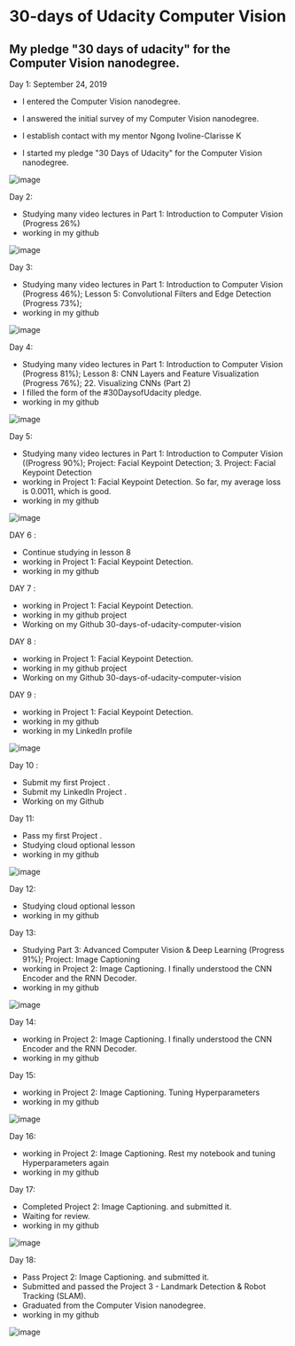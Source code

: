
# 30-days of Udacity Computer Vision


## My pledge "30 days of udacity" for the Computer Vision nanodegree.


Day 1: September 24, 2019


- I entered the Computer Vision nanodegree.

 - I answered the initial survey of my Computer Vision nanodegree.
 
 - I establish contact with my mentor Ngong Ivoline-Clarisse K
 
 - I started my pledge "30 Days of Udacity" for the Computer Vision nanodegree.


![image](https://user-images.githubusercontent.com/36210723/66170983-37886000-e64f-11e9-99c1-1fd91d1aa370.png)



Day 2: 

  - Studying many video lectures in Part 1: Introduction to Computer Vision (Progress 26%)
  - working in my github 

![image](https://user-images.githubusercontent.com/36210723/66266904-e2597380-e833-11e9-898a-222d7cc84a36.png)



Day 3: 

  - Studying many video lectures in Part 1: Introduction to Computer Vision (Progress 46%); Lesson 5: Convolutional Filters and Edge Detection (Progress 73%); 
  - working in my github 


![image](https://user-images.githubusercontent.com/36210723/66348921-52fdae80-e960-11e9-99c5-34dd1189b28c.png)


Day 4:

  - Studying many video lectures in Part 1: Introduction to Computer Vision (Progress 81%); Lesson 8: CNN Layers and Feature Visualization (Progress 76%); 22. Visualizing CNNs (Part 2)
  - I filled the form of the #30DaysofUdacity pledge.
  - working in my github 


![image](https://user-images.githubusercontent.com/36210723/66532689-e083fe80-eb18-11e9-92f6-bff942e8c34a.png)


Day 5:

  - Studying many video lectures in Part 1: Introduction to Computer Vision ((Progress 90%); Project: Facial Keypoint Detection; 3. Project: Facial Keypoint Detection
  - working in Project 1: Facial Keypoint Detection. So far, my average loss is 0.0011, which is good.
  - working in my github 
  
  ![image](https://user-images.githubusercontent.com/36210723/66532904-c3036480-eb19-11e9-988a-d4a1fd906a0f.png)


DAY 6 : 

  - Continue studying in lesson 8
  - working in Project 1: Facial Keypoint Detection. 
  - working in my github 


DAY 7 : 

  - working in Project 1: Facial Keypoint Detection. 
  - working in my github project 
   - Working on my Github 30-days-of-udacity-computer-vision
  
DAY 8 : 

  - working in Project 1: Facial Keypoint Detection. 
  - working in my github project 
   - Working on my Github 30-days-of-udacity-computer-vision
  


DAY 9  :

  - working in Project 1: Facial Keypoint Detection. 
  - working in my github 
  - working in my LinkedIn profile 
  
  ![image](https://user-images.githubusercontent.com/36210723/66620155-23f96e00-ebe8-11e9-8cc0-731ee16d10d1.png)
  

Day 10 :

   - Submit my first Project .
   - Submit my LinkedIn Project .
   -  Working on my Github
   
   
    
Day 11:

   - Pass my first Project .
  - Studying  cloud optional lesson   
  - working in my github 
  

![image](https://user-images.githubusercontent.com/36210723/66620395-f95be500-ebe8-11e9-9687-1a9821233755.png)
    
Day 12:

  - Studying  cloud optional lesson   
  - working in my github 


Day 13:

  - Studying   Part 3: Advanced Computer Vision & Deep Learning (Progress 91%); Project: Image Captioning
  - working in Project 2: Image Captioning. I finally understood the CNN Encoder and the RNN Decoder. 
  - working in my github 
  
  
![image](https://user-images.githubusercontent.com/36210723/66349245-1b433680-e961-11e9-9e2a-d3c2daa3c7d0.png)



Day 14:

  - working in Project 2: Image Captioning. I finally understood the CNN Encoder and the RNN Decoder. 
  - working in my github 



Day 15:

  - working in Project 2: Image Captioning.  Tuning Hyperparameters 
  - working in my github 


![image](https://user-images.githubusercontent.com/36210723/66445626-1315f480-ea50-11e9-85e1-a2a516e97954.png)



Day 16:

  - working in Project 2: Image Captioning. Rest my notebook and tuning Hyperparameters again
  - working in my github 

Day 17:

  - Completed  Project 2: Image Captioning. and submitted it.
  -  Waiting for review.
  - working in my github 

![image](https://user-images.githubusercontent.com/36210723/66619672-7a65ad00-ebe6-11e9-8f33-1031cd31fe70.png)


Day 18:

  - Pass  Project 2: Image Captioning. and submitted it.
  - Submitted and passed the Project 3 - Landmark Detection & Robot Tracking (SLAM).
  - Graduated from the Computer Vision nanodegree.
  - working in my github 

![image](https://user-images.githubusercontent.com/36210723/66694468-596f8b80-ecbc-11e9-8e5e-9cfd20874215.png)


